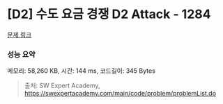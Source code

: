 # [D2] 수도 요금 경쟁 D2 Attack - 1284 

[문제 링크](https://swexpertacademy.com/main/code/problem/problemDetail.do?contestProbId=AV189xUaI8UCFAZN) 

### 성능 요약

메모리: 58,260 KB, 시간: 144 ms, 코드길이: 345 Bytes



> 출처: SW Expert Academy, https://swexpertacademy.com/main/code/problem/problemList.do